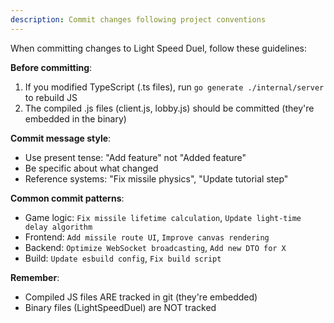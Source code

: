 ```yaml
---
description: Commit changes following project conventions
---
```


When committing changes to Light Speed Duel, follow these guidelines:

**Before committing**:
1. If you modified TypeScript (.ts files), run `go generate ./internal/server` to rebuild JS
2. The compiled .js files (client.js, lobby.js) should be committed (they're embedded in the binary)

**Commit message style**:
- Use present tense: "Add feature" not "Added feature"
- Be specific about what changed
- Reference systems: "Fix missile physics", "Update tutorial step"

**Common commit patterns**:
- Game logic: `Fix missile lifetime calculation`, `Update light-time delay algorithm`
- Frontend: `Add missile route UI`, `Improve canvas rendering`
- Backend: `Optimize WebSocket broadcasting`, `Add new DTO for X`
- Build: `Update esbuild config`, `Fix build script`

**Remember**:
- Compiled JS files ARE tracked in git (they're embedded)
- Binary files (LightSpeedDuel) are NOT tracked
